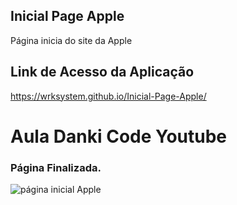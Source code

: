 
## Inicial Page Apple
 Página inicia do site da Apple
 
## Link de Acesso da Aplicação

https://wrksystem.github.io/Inicial-Page-Apple/

# Aula Danki Code Youtube

### Página Finalizada.

![página inicial Apple](https://user-images.githubusercontent.com/51803873/149678840-69c5d5db-0aa3-40a1-8cda-92f6d27ec0de.png)
